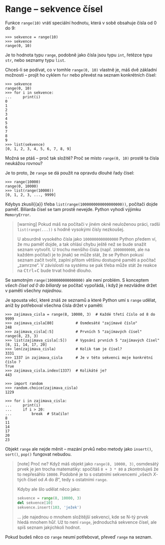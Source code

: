 # Range – sekvence čísel

Funkce `range(10)` vrátí speciální hodnotu,
která v sobě obsahuje čísla od 0 do 9:

```pycon
>>> sekvence = range(10)
>>> sekvence
range(0, 10)
```

Je to hodnota typu `range`, podobně jako čísla jsou typu `int`, řetězce typu
`str`, nebo seznamy typu `list`.

Chceš-li se podívat, co v tomhle `range(0, 10)` vlastně je, máš dvě základní
možnosti – projít ho cyklem `for` nebo převést na seznam konkrétních čísel:

```pycon
>>> sekvence
range(0, 10)
>>> for i in sekvence:
...     print(i)
0
1
2
3
4
5
6
7
8
9
>>> list(sekvence)
[0, 1, 2, 3, 4, 5, 6, 7, 8, 9]
```

Možná se ptáš – proč tak složitě?
Proč se místo `range(0, 10)` prostě ta čísla neukážou rovnou?

Je to proto, že `range` se dá použít na opravdu dlouhé řady čísel:

```pycon
>>> range(10000)
range(0, 10000)
>>> list(range(10000))
[0, 1, 2, 3, ..., 9999]
```

Kdybys zkusil{{a}} třeba `list(range(1000000000000000000))`, počítači
dojde paměť.
Biliarda čísel se tam prostě nevejde.
Python vyhodí výjimku  `MemoryError`.


> [warning]
> Pokud máš na počítači v jiném okně neuloženou práci, radši `list(range(...))`
> s hodně vysokými čísly nezkoušej.
>
> U absurdně vysokého čísla jako `1000000000000000` Python předem ví,
> že mu paměť dojde, a tak ohlásí chybu ještě než se bude snažit seznam vytvořit.
> U trochu menšího čísla (např. `1000000000`, ale na každém počítači je to
> jinak) se může stát, že se Python pokusí seznam začít tvořit, zaplní přitom
> většinu dostupné paměti a počítač „zamrzne“.
> V závislosti na systému se pak třeba může stát že reakce na
> <kbd>Ctrl</kbd>+<kbd>C</kbd> bude trvat hodně dlouho.

Se samotným `range(1000000000000000)` ale není problém.
S konceptem *všech čísel od 0 do biliardy* se počítač vypořádá, i když je
nezvládne držet v paměti všechny *najednou*.

Je spousta věcí, které znáš ze seznamů a které Python umí s `range` udělat,
aniž by potřeboval všechna čísla držet v paměti:

```pycon
>>> zajimava_cisla = range(8, 10000, 3)  # Každé třetí číslo od 8 do 9999
>>> zajimava_cisla[80]          # Osmdesáté "zajímavé číslo"
248
>>> zajimava_cisla[:5]          # Prvních 5 "zajímavých čísel"
range(8, 23, 3)
>>> list(zajimava_cisla[:5])    # Vypsání prvních 5 "zajímavých čísel"
[8, 11, 14, 17, 20]
>>> len(zajimava_cisla)         # Kolik tam je čísel?
3331
>>> 1337 in zajimava_cisla      # Je v této sekvenci moje konkrétní číslo ?
True
>>> zajimava_cisla.index(1337)  # Kolikáté je?
443
```

```pycon
>>> import random
>>> random.choice(zajimava_cisla)
1229
```

```pycon
>>> for i in zajimava_cisla:
...     print(i)
...     if i > 20:
...         break  # Stačilo!
8
11
14
17
20
23
```

Objekt `range` ale nejde měnit – mazání prvků nebo metody jako
`insert()`, `sort()`, `pop()` fungovat nebudou.

> [note] Proč ne?
> Když máš objekt jako `range(8, 10000, 3)`, osmdesátý prvek je jen trocha
> matematiky: spočítáš `8 + 3 * 80` a zkontroluješ že to nepřesáhlo `10000`.
> Podobně je to s ostatními sekvencemi „všech <var>X</var>-tých čísel od
> <var>A</var> do <var>B</var>“, tedy s ostatními `range`.
>
> Kdyby ale šlo udělat něco jako:
>
> ```python
> sekvence = range(8, 10000, 3)
> del sekvence[10]
> sekvence.insert(103, 'ježek')
> ```
>
> … jde najednou o mnohem složitější sekvenci, kde se N-tý prvek hledá mnohem
> hůř. Už to není `range`, jednoduchá sekvence čísel, ale spíš
> seznam jakýchkoli hodnot.

Pokud budeš něco co `range` neumí potřebovat, převeď `range` na seznam.
